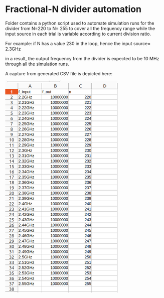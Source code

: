 # Fractional-N divider automation

Folder contains a python script used to automate simulation runs for the divider from N=220 to N= 255 to cover all the frequency range while the input source in each trial is variable according to current division ratio.

For example: if N has a value 230 in the loop, hence the input source= 2.3GHz

in a result, the output frequency from the divider is expected to be 10 MHz through all the simulation runs. 


A capture from generated CSV file is depicted here:

![output signal](images/automation_result.png)

